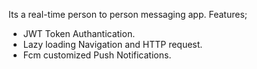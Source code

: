 Its a real-time person to person messaging app. Features;
- JWT Token Authantication.
- Lazy loading Navigation and HTTP request.
- Fcm customized Push Notifications.
